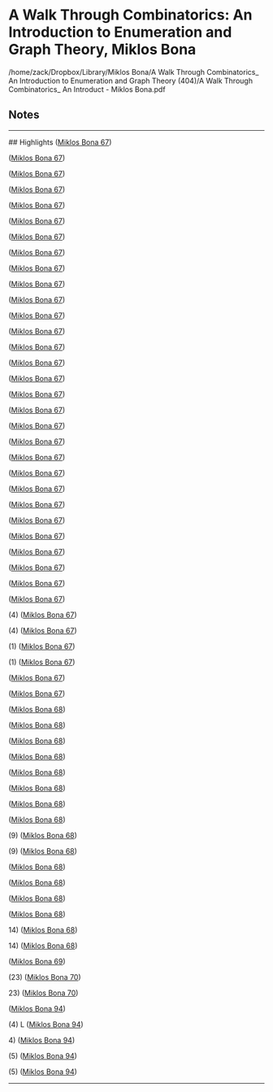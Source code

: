 # A Walk Through Combinatorics: An Introduction to Enumeration and Graph Theory, Miklos Bona
/home/zack/Dropbox/Library/Miklos Bona/A Walk Through Combinatorics_ An Introduction to Enumeration and Graph Theory (404)/A Walk Through Combinatorics_ An Introduct - Miklos Bona.pdf
## Notes
<hr>
## Highlights
 (<a href="file:////home/zack/Dropbox/Library/Miklos Bona/A Walk Through Combinatorics_ An Introduction to Enumeration and Graph Theory (404)/A Walk Through Combinatorics_ An Introduct - Miklos Bona.pdf#page=67" target="_blank">Miklos Bona 67</a>)</p>
 (<a href="file:////home/zack/Dropbox/Library/Miklos Bona/A Walk Through Combinatorics_ An Introduction to Enumeration and Graph Theory (404)/A Walk Through Combinatorics_ An Introduct - Miklos Bona.pdf#page=67" target="_blank">Miklos Bona 67</a>)</p>
 (<a href="file:////home/zack/Dropbox/Library/Miklos Bona/A Walk Through Combinatorics_ An Introduction to Enumeration and Graph Theory (404)/A Walk Through Combinatorics_ An Introduct - Miklos Bona.pdf#page=67" target="_blank">Miklos Bona 67</a>)</p>
 (<a href="file:////home/zack/Dropbox/Library/Miklos Bona/A Walk Through Combinatorics_ An Introduction to Enumeration and Graph Theory (404)/A Walk Through Combinatorics_ An Introduct - Miklos Bona.pdf#page=67" target="_blank">Miklos Bona 67</a>)</p>
 (<a href="file:////home/zack/Dropbox/Library/Miklos Bona/A Walk Through Combinatorics_ An Introduction to Enumeration and Graph Theory (404)/A Walk Through Combinatorics_ An Introduct - Miklos Bona.pdf#page=67" target="_blank">Miklos Bona 67</a>)</p>
 (<a href="file:////home/zack/Dropbox/Library/Miklos Bona/A Walk Through Combinatorics_ An Introduction to Enumeration and Graph Theory (404)/A Walk Through Combinatorics_ An Introduct - Miklos Bona.pdf#page=67" target="_blank">Miklos Bona 67</a>)</p>
 (<a href="file:////home/zack/Dropbox/Library/Miklos Bona/A Walk Through Combinatorics_ An Introduction to Enumeration and Graph Theory (404)/A Walk Through Combinatorics_ An Introduct - Miklos Bona.pdf#page=67" target="_blank">Miklos Bona 67</a>)</p>
 (<a href="file:////home/zack/Dropbox/Library/Miklos Bona/A Walk Through Combinatorics_ An Introduction to Enumeration and Graph Theory (404)/A Walk Through Combinatorics_ An Introduct - Miklos Bona.pdf#page=67" target="_blank">Miklos Bona 67</a>)</p>
 (<a href="file:////home/zack/Dropbox/Library/Miklos Bona/A Walk Through Combinatorics_ An Introduction to Enumeration and Graph Theory (404)/A Walk Through Combinatorics_ An Introduct - Miklos Bona.pdf#page=67" target="_blank">Miklos Bona 67</a>)</p>
 (<a href="file:////home/zack/Dropbox/Library/Miklos Bona/A Walk Through Combinatorics_ An Introduction to Enumeration and Graph Theory (404)/A Walk Through Combinatorics_ An Introduct - Miklos Bona.pdf#page=67" target="_blank">Miklos Bona 67</a>)</p>
 (<a href="file:////home/zack/Dropbox/Library/Miklos Bona/A Walk Through Combinatorics_ An Introduction to Enumeration and Graph Theory (404)/A Walk Through Combinatorics_ An Introduct - Miklos Bona.pdf#page=67" target="_blank">Miklos Bona 67</a>)</p>
 (<a href="file:////home/zack/Dropbox/Library/Miklos Bona/A Walk Through Combinatorics_ An Introduction to Enumeration and Graph Theory (404)/A Walk Through Combinatorics_ An Introduct - Miklos Bona.pdf#page=67" target="_blank">Miklos Bona 67</a>)</p>
 (<a href="file:////home/zack/Dropbox/Library/Miklos Bona/A Walk Through Combinatorics_ An Introduction to Enumeration and Graph Theory (404)/A Walk Through Combinatorics_ An Introduct - Miklos Bona.pdf#page=67" target="_blank">Miklos Bona 67</a>)</p>
 (<a href="file:////home/zack/Dropbox/Library/Miklos Bona/A Walk Through Combinatorics_ An Introduction to Enumeration and Graph Theory (404)/A Walk Through Combinatorics_ An Introduct - Miklos Bona.pdf#page=67" target="_blank">Miklos Bona 67</a>)</p>
 (<a href="file:////home/zack/Dropbox/Library/Miklos Bona/A Walk Through Combinatorics_ An Introduction to Enumeration and Graph Theory (404)/A Walk Through Combinatorics_ An Introduct - Miklos Bona.pdf#page=67" target="_blank">Miklos Bona 67</a>)</p>
 (<a href="file:////home/zack/Dropbox/Library/Miklos Bona/A Walk Through Combinatorics_ An Introduction to Enumeration and Graph Theory (404)/A Walk Through Combinatorics_ An Introduct - Miklos Bona.pdf#page=67" target="_blank">Miklos Bona 67</a>)</p>
 (<a href="file:////home/zack/Dropbox/Library/Miklos Bona/A Walk Through Combinatorics_ An Introduction to Enumeration and Graph Theory (404)/A Walk Through Combinatorics_ An Introduct - Miklos Bona.pdf#page=67" target="_blank">Miklos Bona 67</a>)</p>
 (<a href="file:////home/zack/Dropbox/Library/Miklos Bona/A Walk Through Combinatorics_ An Introduction to Enumeration and Graph Theory (404)/A Walk Through Combinatorics_ An Introduct - Miklos Bona.pdf#page=67" target="_blank">Miklos Bona 67</a>)</p>
 (<a href="file:////home/zack/Dropbox/Library/Miklos Bona/A Walk Through Combinatorics_ An Introduction to Enumeration and Graph Theory (404)/A Walk Through Combinatorics_ An Introduct - Miklos Bona.pdf#page=67" target="_blank">Miklos Bona 67</a>)</p>
 (<a href="file:////home/zack/Dropbox/Library/Miklos Bona/A Walk Through Combinatorics_ An Introduction to Enumeration and Graph Theory (404)/A Walk Through Combinatorics_ An Introduct - Miklos Bona.pdf#page=67" target="_blank">Miklos Bona 67</a>)</p>
 (<a href="file:////home/zack/Dropbox/Library/Miklos Bona/A Walk Through Combinatorics_ An Introduction to Enumeration and Graph Theory (404)/A Walk Through Combinatorics_ An Introduct - Miklos Bona.pdf#page=67" target="_blank">Miklos Bona 67</a>)</p>
 (<a href="file:////home/zack/Dropbox/Library/Miklos Bona/A Walk Through Combinatorics_ An Introduction to Enumeration and Graph Theory (404)/A Walk Through Combinatorics_ An Introduct - Miklos Bona.pdf#page=67" target="_blank">Miklos Bona 67</a>)</p>
 (<a href="file:////home/zack/Dropbox/Library/Miklos Bona/A Walk Through Combinatorics_ An Introduction to Enumeration and Graph Theory (404)/A Walk Through Combinatorics_ An Introduct - Miklos Bona.pdf#page=67" target="_blank">Miklos Bona 67</a>)</p>
 (<a href="file:////home/zack/Dropbox/Library/Miklos Bona/A Walk Through Combinatorics_ An Introduction to Enumeration and Graph Theory (404)/A Walk Through Combinatorics_ An Introduct - Miklos Bona.pdf#page=67" target="_blank">Miklos Bona 67</a>)</p>
 (<a href="file:////home/zack/Dropbox/Library/Miklos Bona/A Walk Through Combinatorics_ An Introduction to Enumeration and Graph Theory (404)/A Walk Through Combinatorics_ An Introduct - Miklos Bona.pdf#page=67" target="_blank">Miklos Bona 67</a>)</p>
 (<a href="file:////home/zack/Dropbox/Library/Miklos Bona/A Walk Through Combinatorics_ An Introduction to Enumeration and Graph Theory (404)/A Walk Through Combinatorics_ An Introduct - Miklos Bona.pdf#page=67" target="_blank">Miklos Bona 67</a>)</p>
 (<a href="file:////home/zack/Dropbox/Library/Miklos Bona/A Walk Through Combinatorics_ An Introduction to Enumeration and Graph Theory (404)/A Walk Through Combinatorics_ An Introduct - Miklos Bona.pdf#page=67" target="_blank">Miklos Bona 67</a>)</p>
 (<a href="file:////home/zack/Dropbox/Library/Miklos Bona/A Walk Through Combinatorics_ An Introduction to Enumeration and Graph Theory (404)/A Walk Through Combinatorics_ An Introduct - Miklos Bona.pdf#page=67" target="_blank">Miklos Bona 67</a>)</p>
 (<a href="file:////home/zack/Dropbox/Library/Miklos Bona/A Walk Through Combinatorics_ An Introduction to Enumeration and Graph Theory (404)/A Walk Through Combinatorics_ An Introduct - Miklos Bona.pdf#page=67" target="_blank">Miklos Bona 67</a>)</p>
 (<a href="file:////home/zack/Dropbox/Library/Miklos Bona/A Walk Through Combinatorics_ An Introduction to Enumeration and Graph Theory (404)/A Walk Through Combinatorics_ An Introduct - Miklos Bona.pdf#page=67" target="_blank">Miklos Bona 67</a>)</p>
(4) (<a href="file:////home/zack/Dropbox/Library/Miklos Bona/A Walk Through Combinatorics_ An Introduction to Enumeration and Graph Theory (404)/A Walk Through Combinatorics_ An Introduct - Miklos Bona.pdf#page=67" target="_blank">Miklos Bona 67</a>)</p>
(4) (<a href="file:////home/zack/Dropbox/Library/Miklos Bona/A Walk Through Combinatorics_ An Introduction to Enumeration and Graph Theory (404)/A Walk Through Combinatorics_ An Introduct - Miklos Bona.pdf#page=67" target="_blank">Miklos Bona 67</a>)</p>
(1) (<a href="file:////home/zack/Dropbox/Library/Miklos Bona/A Walk Through Combinatorics_ An Introduction to Enumeration and Graph Theory (404)/A Walk Through Combinatorics_ An Introduct - Miklos Bona.pdf#page=67" target="_blank">Miklos Bona 67</a>)</p>
(1) (<a href="file:////home/zack/Dropbox/Library/Miklos Bona/A Walk Through Combinatorics_ An Introduction to Enumeration and Graph Theory (404)/A Walk Through Combinatorics_ An Introduct - Miklos Bona.pdf#page=67" target="_blank">Miklos Bona 67</a>)</p>
 (<a href="file:////home/zack/Dropbox/Library/Miklos Bona/A Walk Through Combinatorics_ An Introduction to Enumeration and Graph Theory (404)/A Walk Through Combinatorics_ An Introduct - Miklos Bona.pdf#page=67" target="_blank">Miklos Bona 67</a>)</p>
 (<a href="file:////home/zack/Dropbox/Library/Miklos Bona/A Walk Through Combinatorics_ An Introduction to Enumeration and Graph Theory (404)/A Walk Through Combinatorics_ An Introduct - Miklos Bona.pdf#page=67" target="_blank">Miklos Bona 67</a>)</p>
 (<a href="file:////home/zack/Dropbox/Library/Miklos Bona/A Walk Through Combinatorics_ An Introduction to Enumeration and Graph Theory (404)/A Walk Through Combinatorics_ An Introduct - Miklos Bona.pdf#page=68" target="_blank">Miklos Bona 68</a>)</p>
 (<a href="file:////home/zack/Dropbox/Library/Miklos Bona/A Walk Through Combinatorics_ An Introduction to Enumeration and Graph Theory (404)/A Walk Through Combinatorics_ An Introduct - Miklos Bona.pdf#page=68" target="_blank">Miklos Bona 68</a>)</p>
 (<a href="file:////home/zack/Dropbox/Library/Miklos Bona/A Walk Through Combinatorics_ An Introduction to Enumeration and Graph Theory (404)/A Walk Through Combinatorics_ An Introduct - Miklos Bona.pdf#page=68" target="_blank">Miklos Bona 68</a>)</p>
 (<a href="file:////home/zack/Dropbox/Library/Miklos Bona/A Walk Through Combinatorics_ An Introduction to Enumeration and Graph Theory (404)/A Walk Through Combinatorics_ An Introduct - Miklos Bona.pdf#page=68" target="_blank">Miklos Bona 68</a>)</p>
 (<a href="file:////home/zack/Dropbox/Library/Miklos Bona/A Walk Through Combinatorics_ An Introduction to Enumeration and Graph Theory (404)/A Walk Through Combinatorics_ An Introduct - Miklos Bona.pdf#page=68" target="_blank">Miklos Bona 68</a>)</p>
 (<a href="file:////home/zack/Dropbox/Library/Miklos Bona/A Walk Through Combinatorics_ An Introduction to Enumeration and Graph Theory (404)/A Walk Through Combinatorics_ An Introduct - Miklos Bona.pdf#page=68" target="_blank">Miklos Bona 68</a>)</p>
 (<a href="file:////home/zack/Dropbox/Library/Miklos Bona/A Walk Through Combinatorics_ An Introduction to Enumeration and Graph Theory (404)/A Walk Through Combinatorics_ An Introduct - Miklos Bona.pdf#page=68" target="_blank">Miklos Bona 68</a>)</p>
 (<a href="file:////home/zack/Dropbox/Library/Miklos Bona/A Walk Through Combinatorics_ An Introduction to Enumeration and Graph Theory (404)/A Walk Through Combinatorics_ An Introduct - Miklos Bona.pdf#page=68" target="_blank">Miklos Bona 68</a>)</p>
(9) (<a href="file:////home/zack/Dropbox/Library/Miklos Bona/A Walk Through Combinatorics_ An Introduction to Enumeration and Graph Theory (404)/A Walk Through Combinatorics_ An Introduct - Miklos Bona.pdf#page=68" target="_blank">Miklos Bona 68</a>)</p>
(9) (<a href="file:////home/zack/Dropbox/Library/Miklos Bona/A Walk Through Combinatorics_ An Introduction to Enumeration and Graph Theory (404)/A Walk Through Combinatorics_ An Introduct - Miklos Bona.pdf#page=68" target="_blank">Miklos Bona 68</a>)</p>
 (<a href="file:////home/zack/Dropbox/Library/Miklos Bona/A Walk Through Combinatorics_ An Introduction to Enumeration and Graph Theory (404)/A Walk Through Combinatorics_ An Introduct - Miklos Bona.pdf#page=68" target="_blank">Miklos Bona 68</a>)</p>
 (<a href="file:////home/zack/Dropbox/Library/Miklos Bona/A Walk Through Combinatorics_ An Introduction to Enumeration and Graph Theory (404)/A Walk Through Combinatorics_ An Introduct - Miklos Bona.pdf#page=68" target="_blank">Miklos Bona 68</a>)</p>
 (<a href="file:////home/zack/Dropbox/Library/Miklos Bona/A Walk Through Combinatorics_ An Introduction to Enumeration and Graph Theory (404)/A Walk Through Combinatorics_ An Introduct - Miklos Bona.pdf#page=68" target="_blank">Miklos Bona 68</a>)</p>
 (<a href="file:////home/zack/Dropbox/Library/Miklos Bona/A Walk Through Combinatorics_ An Introduction to Enumeration and Graph Theory (404)/A Walk Through Combinatorics_ An Introduct - Miklos Bona.pdf#page=68" target="_blank">Miklos Bona 68</a>)</p>
14) (<a href="file:////home/zack/Dropbox/Library/Miklos Bona/A Walk Through Combinatorics_ An Introduction to Enumeration and Graph Theory (404)/A Walk Through Combinatorics_ An Introduct - Miklos Bona.pdf#page=68" target="_blank">Miklos Bona 68</a>)</p>
14) (<a href="file:////home/zack/Dropbox/Library/Miklos Bona/A Walk Through Combinatorics_ An Introduction to Enumeration and Graph Theory (404)/A Walk Through Combinatorics_ An Introduct - Miklos Bona.pdf#page=68" target="_blank">Miklos Bona 68</a>)</p>
 (<a href="file:////home/zack/Dropbox/Library/Miklos Bona/A Walk Through Combinatorics_ An Introduction to Enumeration and Graph Theory (404)/A Walk Through Combinatorics_ An Introduct - Miklos Bona.pdf#page=69" target="_blank">Miklos Bona 69</a>)</p>
(23) (<a href="file:////home/zack/Dropbox/Library/Miklos Bona/A Walk Through Combinatorics_ An Introduction to Enumeration and Graph Theory (404)/A Walk Through Combinatorics_ An Introduct - Miklos Bona.pdf#page=70" target="_blank">Miklos Bona 70</a>)</p>
23) (<a href="file:////home/zack/Dropbox/Library/Miklos Bona/A Walk Through Combinatorics_ An Introduction to Enumeration and Graph Theory (404)/A Walk Through Combinatorics_ An Introduct - Miklos Bona.pdf#page=70" target="_blank">Miklos Bona 70</a>)</p>
 (<a href="file:////home/zack/Dropbox/Library/Miklos Bona/A Walk Through Combinatorics_ An Introduction to Enumeration and Graph Theory (404)/A Walk Through Combinatorics_ An Introduct - Miklos Bona.pdf#page=94" target="_blank">Miklos Bona 94</a>)</p>
(4) L (<a href="file:////home/zack/Dropbox/Library/Miklos Bona/A Walk Through Combinatorics_ An Introduction to Enumeration and Graph Theory (404)/A Walk Through Combinatorics_ An Introduct - Miklos Bona.pdf#page=94" target="_blank">Miklos Bona 94</a>)</p>
4) (<a href="file:////home/zack/Dropbox/Library/Miklos Bona/A Walk Through Combinatorics_ An Introduction to Enumeration and Graph Theory (404)/A Walk Through Combinatorics_ An Introduct - Miklos Bona.pdf#page=94" target="_blank">Miklos Bona 94</a>)</p>
(5) (<a href="file:////home/zack/Dropbox/Library/Miklos Bona/A Walk Through Combinatorics_ An Introduction to Enumeration and Graph Theory (404)/A Walk Through Combinatorics_ An Introduct - Miklos Bona.pdf#page=94" target="_blank">Miklos Bona 94</a>)</p>
(5) (<a href="file:////home/zack/Dropbox/Library/Miklos Bona/A Walk Through Combinatorics_ An Introduction to Enumeration and Graph Theory (404)/A Walk Through Combinatorics_ An Introduct - Miklos Bona.pdf#page=94" target="_blank">Miklos Bona 94</a>)</p><hr>
